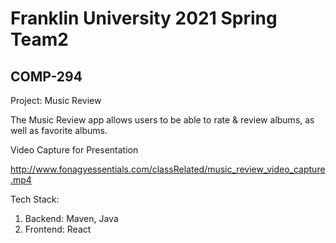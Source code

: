 # Franklin University 2021 Spring Team2

## COMP-294

Project: Music Review

The Music Review app allows users to be able to rate & review albums, as well as favorite albums. 

Video Capture for Presentation

http://www.fonagyessentials.com/classRelated/music_review_video_capture.mp4

Tech Stack: 
  1. Backend: Maven, Java
  2. Frontend: React
